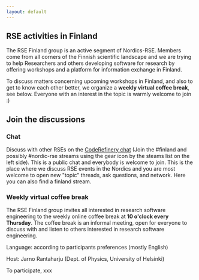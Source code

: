 ```yaml
---
layout: default
---
```


## RSE activities in Finland

The RSE Finland group is an active segment of Nordics-RSE.
Members come from all corners of the Finnish scientific landscape and we are trying to help Researchers and others developing software
 for research by offering workshops and a platform for information exchange in Finland.

To discuss matters concerning upcoming workshops in Finland, and also to get to know each other better, we organize a **weekly virtual coffee break**, 
see below. Everyone with an interest in the topic is warmly welcome to join :)

## Join the discussions

### Chat

Discuss with other RSEs on the [CodeRefinery chat](https://coderefinery.zulipchat.com) (Join the #finland and possibly #nordic-rse streams using the gear icon by the steams list on the left side).
This is a public chat and everybody is welcome to join. This is the place where we discuss RSE events in the Nordics
and you are most welcome to open new "topic" threads, ask questions, and network. Here you can also find a finland stream.

### Weekly virtual coffee break

The RSE Finland group invites all interested in research software engineering to the weekly online coffee break at **10 o'clock every Thursday**.
The coffee break is an informal meeting, open for everyone to discuss with and listen to others interested in research software engineering.

Language: according to participants preferences (mostly English)

Host: Jarno Rantaharju (Dept. of Physics, University of Helsinki)

To participate, xxx
